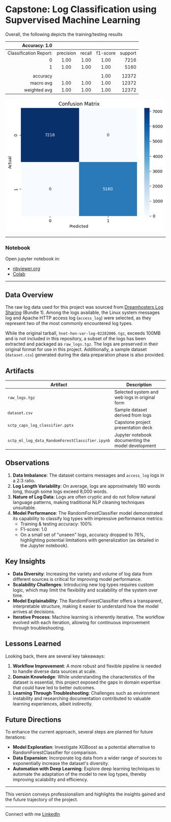 # Capstone: Log Classification using Supvervised Machine Learning

Overall, the following depicts the training/testing results


|          Accuracy: 1.0 |           |        |          |         |
|-----------------------:|:---------:|:------:|:--------:|--------:|
| Classification Report: | precision | recall | f1-score | support |
|                      0 |   1.00    |  1.00  |   1.00   |    7216 |
|                      1 |   1.00    |  1.00  |   1.00   |    5160 |
|                        |           |        |          |         |
|               accuracy |           |        |   1.00   |   12372 |
|              macro avg |   1.00    |  1.00  |   1.00   |   12372 |
|           weighted avg |   1.00    |  1.00  |   1.00   |   12372 |


![Classifier Confusion Matrix](assets/confusion_matrix.png)

---
### Notebook
Open jupyter notebook in:
- [nbviewer.org](https://nbviewer.org/github/fc510/sctp-caps-log-classifier/blob/main/sctp_ml_log_data_RandomForestClassifier.ipynb)
- [Colab](https://colab.research.google.com/github/fc510/sctp-caps-log-classifier/blob/main/sctp_ml_log_data_RandomForestClassifier.ipynb)

***
## Data Overview

The raw log data used for this project was sourced from [Dreamhosters Log Sharing](https://log-sharing.dreamhosters.com) (Bundle 1). Among the logs available, the Linux system messages log and Apache HTTP access log (`access_log`) were selected, as they represent two of the most commonly encountered log types.

While the original tarball, `hnet-hon-var-log-02282006.tgz`, exceeds 100MB and is not included in this repository, a subset of the logs has been extracted and packaged as `raw_logs.tgz`. The logs are preserved in their original format for use in this project. Additionally, a sample dataset (`dataset.csv`) generated during the data preparation phase is also provided.

## Artifacts

| Artifact                              | Description                                      |
|---------------------------------------|--------------------------------------------------|
| `raw_logs.tgz`                        | Selected system and web logs in original form    |
| `dataset.csv`                         | Sample dataset derived from logs                 |
| `sctp_caps_log_classifier.pptx`       | Capstone project presentation deck               |
| `sctp_ml_log_data_RandomForestClassifier.ipynb` | Jupyter notebook documenting the model development |

## Observations

1. **Data Imbalance**: The dataset contains messages and `access_log` logs in a 2:3 ratio.
2. **Log Length Variability**: On average, logs are approximately 180 words long, though some logs exceed 8,000 words.
3. **Nature of Log Data**: Logs are often cryptic and do not follow natural language patterns, making traditional NLP cleaning techniques unsuitable.
4. **Model Performance**: The RandomForestClassifier model demonstrated its capability to classify log types with impressive performance metrics:
   - Training & testing accuracy: 100%
   - F1-score: 1.0
   - On a small set of "unseen" logs, accuracy dropped to 76%, highlighting potential limitations with generalization (as detailed in the Jupyter notebook).

## Key Insights

- **Data Diversity**: Increasing the variety and volume of log data from different sources is critical for improving model performance.
- **Scalability Challenges**: Introducing new log types requires custom logic, which may limit the flexibility and scalability of the system over time.
- **Model Explainability**: The RandomForestClassifier offers a transparent, interpretable structure, making it easier to understand how the model arrives at decisions.
- **Iterative Process**: Machine learning is inherently iterative. The workflow evolved with each iteration, allowing for continuous improvement through troubleshooting.

## Lessons Learned

Looking back, there are several key takeaways:

1. **Workflow Improvement**: A more robust and flexible pipeline is needed to handle diverse data sources at scale.
2. **Domain Knowledge**: While understanding the characteristics of the dataset is essential, this project exposed the gaps in domain expertise that could have led to better outcomes.
3. **Learning Through Troubleshooting**: Challenges such as environment instability and researching documentation contributed to valuable learning experiences, albeit indirectly.

## Future Directions

To enhance the current approach, several steps are planned for future iterations:

- **Model Exploration**: Investigate XGBoost as a potential alternative to RandomForestClassifier for comparison.
- **Data Expansion**: Incorporate log data from a wider range of sources to exponentially increase the dataset's diversity.
- **Automation with Deep Learning**: Explore deep learning techniques to automate the adaptation of the model to new log types, thereby improving scalability and efficiency.

---

This version conveys professionalism and highlights the insights gained and the future trajectory of the project.


***
Connect with me [LinkedIn](https://www.linkedin.com/in/franklinchui/) 


